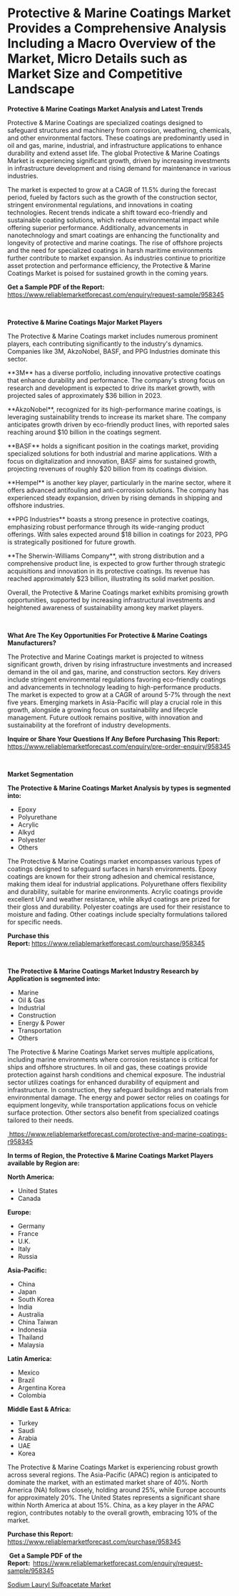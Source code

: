 <p><h1>Protective & Marine Coatings Market Provides a Comprehensive Analysis Including a Macro Overview of the Market, Micro Details such as Market Size and Competitive Landscape</h1></p><p><strong>Protective & Marine Coatings Market Analysis and Latest Trends</strong></p>
<p><p>Protective & Marine Coatings are specialized coatings designed to safeguard structures and machinery from corrosion, weathering, chemicals, and other environmental factors. These coatings are predominantly used in oil and gas, marine, industrial, and infrastructure applications to enhance durability and extend asset life. The global Protective & Marine Coatings Market is experiencing significant growth, driven by increasing investments in infrastructure development and rising demand for maintenance in various industries.</p><p>The market is expected to grow at a CAGR of 11.5% during the forecast period, fueled by factors such as the growth of the construction sector, stringent environmental regulations, and innovations in coating technologies. Recent trends indicate a shift toward eco-friendly and sustainable coating solutions, which reduce environmental impact while offering superior performance. Additionally, advancements in nanotechnology and smart coatings are enhancing the functionality and longevity of protective and marine coatings. The rise of offshore projects and the need for specialized coatings in harsh maritime environments further contribute to market expansion. As industries continue to prioritize asset protection and performance efficiency, the Protective & Marine Coatings Market is poised for sustained growth in the coming years.</p></p>
<p><strong>Get a Sample PDF of the Report:&nbsp;</strong> <a href="https://www.reliablemarketforecast.com/enquiry/request-sample/958345?utm_campaign=2235&utm_medium=2&utm_source=Github&utm_content=ia&utm_term=02042025&utm_id=protective-marine-coatings">https://www.reliablemarketforecast.com/enquiry/request-sample/958345</a></p>
<p>&nbsp;</p>
<p><strong>Protective & Marine Coatings Major Market Players</strong></p>
<p><p>The Protective & Marine Coatings market includes numerous prominent players, each contributing significantly to the industry's dynamics. Companies like 3M, AkzoNobel, BASF, and PPG Industries dominate this sector.</p><p>**3M** has a diverse portfolio, including innovative protective coatings that enhance durability and performance. The company's strong focus on research and development is expected to drive its market growth, with projected sales of approximately $36 billion in 2023.</p><p>**AkzoNobel**, recognized for its high-performance marine coatings, is leveraging sustainability trends to increase its market share. The company anticipates growth driven by eco-friendly product lines, with reported sales reaching around $10 billion in the coatings segment.</p><p>**BASF** holds a significant position in the coatings market, providing specialized solutions for both industrial and marine applications. With a focus on digitalization and innovation, BASF aims for sustained growth, projecting revenues of roughly $20 billion from its coatings division.</p><p>**Hempel** is another key player, particularly in the marine sector, where it offers advanced antifouling and anti-corrosion solutions. The company has experienced steady expansion, driven by rising demands in shipping and offshore industries.</p><p>**PPG Industries** boasts a strong presence in protective coatings, emphasizing robust performance through its wide-ranging product offerings. With sales expected around $18 billion in coatings for 2023, PPG is strategically positioned for future growth.</p><p>**The Sherwin-Williams Company**, with strong distribution and a comprehensive product line, is expected to grow further through strategic acquisitions and innovation in its protective coatings. Its revenue has reached approximately $23 billion, illustrating its solid market position.</p><p>Overall, the Protective & Marine Coatings market exhibits promising growth opportunities, supported by increasing infrastructural investments and heightened awareness of sustainability among key market players.</p></p>
<p>&nbsp;</p>
<p><strong>What Are The Key Opportunities For Protective & Marine Coatings Manufacturers?</strong></p>
<p><p>The Protective and Marine Coatings market is projected to witness significant growth, driven by rising infrastructure investments and increased demand in the oil and gas, marine, and construction sectors. Key drivers include stringent environmental regulations favoring eco-friendly coatings and advancements in technology leading to high-performance products. The market is expected to grow at a CAGR of around 5-7% through the next five years. Emerging markets in Asia-Pacific will play a crucial role in this growth, alongside a growing focus on sustainability and lifecycle management. Future outlook remains positive, with innovation and sustainability at the forefront of industry developments.</p></p>
<p><strong>Inquire or Share Your Questions If Any Before Purchasing This Report:</strong> <a href="https://www.reliablemarketforecast.com/enquiry/pre-order-enquiry/958345?utm_campaign=2235&utm_medium=2&utm_source=Github&utm_content=ia&utm_term=02042025&utm_id=protective-marine-coatings">https://www.reliablemarketforecast.com/enquiry/pre-order-enquiry/958345</a></p>
<p>&nbsp;</p>
<p><strong>Market Segmentation</strong></p>
<p><strong>The Protective & Marine Coatings Market Analysis by types is segmented into:</strong></p>
<p><ul><li>Epoxy</li><li>Polyurethane</li><li>Acrylic</li><li>Alkyd</li><li>Polyester</li><li>Others</li></ul></p>
<p><p>The Protective & Marine Coatings market encompasses various types of coatings designed to safeguard surfaces in harsh environments. Epoxy coatings are known for their strong adhesion and chemical resistance, making them ideal for industrial applications. Polyurethane offers flexibility and durability, suitable for marine environments. Acrylic coatings provide excellent UV and weather resistance, while alkyd coatings are prized for their gloss and durability. Polyester coatings are used for their resistance to moisture and fading. Other coatings include specialty formulations tailored for specific needs.</p></p>
<p><strong>Purchase this Report:&nbsp;</strong><a href="https://www.reliablemarketforecast.com/purchase/958345?utm_campaign=2235&utm_medium=2&utm_source=Github&utm_content=ia&utm_term=02042025&utm_id=protective-marine-coatings">https://www.reliablemarketforecast.com/purchase/958345</a></p>
<p>&nbsp;</p>
<p><strong>The Protective & Marine Coatings Market Industry Research by Application is segmented into:</strong></p>
<p><ul><li>Marine</li><li>Oil & Gas</li><li>Industrial</li><li>Construction</li><li>Energy & Power</li><li>Transportation</li><li>Others</li></ul></p>
<p><p>The Protective & Marine Coatings Market serves multiple applications, including marine environments where corrosion resistance is critical for ships and offshore structures. In oil and gas, these coatings provide protection against harsh conditions and chemical exposure. The industrial sector utilizes coatings for enhanced durability of equipment and infrastructure. In construction, they safeguard buildings and materials from environmental damage. The energy and power sector relies on coatings for equipment longevity, while transportation applications focus on vehicle surface protection. Other sectors also benefit from specialized coatings tailored to their needs.</p></p>
<p><a href="https://www.reliablemarketforecast.com/protective-and-marine-coatings-r958345?utm_campaign=2235&utm_medium=2&utm_source=Github&utm_content=ia&utm_term=02042025&utm_id=protective-marine-coatings">&nbsp;https://www.reliablemarketforecast.com/protective-and-marine-coatings-r958345</a></p>
<p><strong>In terms of Region, the Protective & Marine Coatings Market Players available by Region are:</strong></p>
<p>
    <p> <strong> North America: </strong>
        <ul>
            <li>United States</li>
            <li>Canada</li>
        </ul>
        </p> 
    <p> <strong> Europe: </strong>
        <ul>
            <li>Germany</li>
            <li>France</li>
            <li>U.K.</li>
            <li>Italy</li>
            <li>Russia</li>
        </ul>
        </p> 
    <p> <strong> Asia-Pacific: </strong>
        <ul>
            <li>China</li>
            <li>Japan</li>
            <li>South Korea</li>
            <li>India</li>
            <li>Australia</li>
            <li>China Taiwan</li>
            <li>Indonesia</li>
            <li>Thailand</li>
            <li>Malaysia</li>
        </ul>
        </p> 
    <p> <strong> Latin America: </strong>
        <ul>
            <li>Mexico</li>
            <li>Brazil</li>
            <li>Argentina Korea</li>
            <li>Colombia</li>
        </ul>
        </p> 
    <p> <strong> Middle East & Africa: </strong>
        <ul>
            <li>Turkey</li>
            <li>Saudi</li>
            <li>Arabia</li>
            <li>UAE</li>
            <li>Korea</li>
        </ul>
    </p>
    </p>
<p><p>The Protective & Marine Coatings Market is experiencing robust growth across several regions. The Asia-Pacific (APAC) region is anticipated to dominate the market, with an estimated market share of 40%. North America (NA) follows closely, holding around 25%, while Europe accounts for approximately 20%. The United States represents a significant share within North America at about 15%. China, as a key player in the APAC region, contributes notably to the overall growth, embracing 10% of the market.</p></p>
<p><strong>Purchase this Report: </strong><a href="https://www.reliablemarketforecast.com/purchase/958345?utm_campaign=2235&utm_medium=2&utm_source=Github&utm_content=ia&utm_term=02042025&utm_id=protective-marine-coatings">https://www.reliablemarketforecast.com/purchase/958345</a></p>
<p>&nbsp;<strong>Get a Sample PDF of the Report:&nbsp;&nbsp;</strong><a href="https://www.reliablemarketforecast.com/enquiry/request-sample/958345?utm_campaign=2235&utm_medium=2&utm_source=Github&utm_content=ia&utm_term=02042025&utm_id=protective-marine-coatings">https://www.reliablemarketforecast.com/enquiry/request-sample/958345</a></p>
<p><strong></strong></p>
<p><p><a href="https://github.com/gullattedenna/Market-Research-Report-List-1/blob/main/sodium-lauryl-sulfoacetate-market.md?utm_campaign=2235&utm_medium=2&utm_source=Github&utm_content=ia&utm_term=02042025&utm_id=protective-marine-coatings">Sodium Lauryl Sulfoacetate Market</a></p></p>